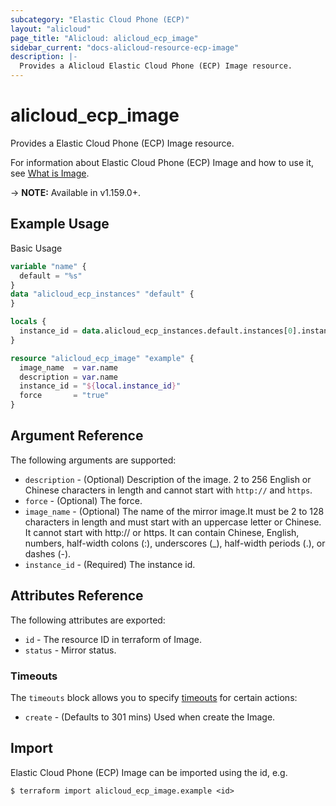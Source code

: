 ```yaml
---
subcategory: "Elastic Cloud Phone (ECP)"
layout: "alicloud"
page_title: "Alicloud: alicloud_ecp_image"
sidebar_current: "docs-alicloud-resource-ecp-image"
description: |-
  Provides a Alicloud Elastic Cloud Phone (ECP) Image resource.
---
```


# alicloud\_ecp\_image

Provides a Elastic Cloud Phone (ECP) Image resource.

For information about Elastic Cloud Phone (ECP) Image and how to use it,
see [What is Image](https://help.aliyun.com/document_detail/258178.html/).

-> **NOTE:** Available in v1.159.0+.

## Example Usage

Basic Usage

```terraform
variable "name" {
  default = "%s"
}
data "alicloud_ecp_instances" "default" {
}

locals {
  instance_id = data.alicloud_ecp_instances.default.instances[0].instance_id
}

resource "alicloud_ecp_image" "example" {
  image_name  = var.name
  description = var.name
  instance_id = "${local.instance_id}"
  force       = "true"
}
```

## Argument Reference

The following arguments are supported:

* `description` - (Optional) Description of the image. 2 to 256 English or Chinese characters in length and cannot start
  with `http://` and `https`.
* `force` - (Optional) The force.
* `image_name` - (Optional) The name of the mirror image.It must be 2 to 128 characters in length and must start with an
  uppercase letter or Chinese. It cannot start with http:// or https. It can contain Chinese, English, numbers,
  half-width colons (:), underscores (_), half-width periods (.), or dashes (-).
* `instance_id` - (Required) The instance id.

## Attributes Reference

The following attributes are exported:

* `id` - The resource ID in terraform of Image.
* `status` - Mirror status.

### Timeouts

The `timeouts` block allows you to
specify [timeouts](https://www.terraform.io/docs/configuration-0-11/resources.html#timeouts) for certain actions:

* `create` - (Defaults to 301 mins) Used when create the Image.

## Import

Elastic Cloud Phone (ECP) Image can be imported using the id, e.g.

```
$ terraform import alicloud_ecp_image.example <id>
```